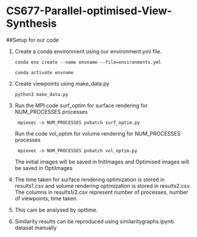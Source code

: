 # CS677-Parallel-optimised-View-Synthesis

##Setup for our code

1. Create a conda environment using our environment.yml file.
   ```
   conda env create --name envname --file=environments.yml 

   conda activate envname 
   ```
2. Create viewpoints using make_data.py
   ```
   python3 make_data.py
   ```

4. Run the MPI code surf_optim for surface rendering for NUM_PROCESSES processes
   ```
    mpiexec -n NUM_PROCESSES pvbatch surf_optim.py
   ```
   Run the code vol_optim for volume rendering for NUM_PROCESSES processes
   ```
    mpiexec -n NUM_PROCESSES pvbatch vol_optim.py
   ```

   The initial images will be saved in InitImages and Optimised images will be saved in OptiImages
   
6. The time taken for surface rendering optimization is stored in results1.csv and volume rendering optimization is stored in results2.csv. The columns in results1/2.csv represent number of processes, number of viewpoints, time taken.
   
7. This cam be analysed by opttime.
   
8. Similarity results can be reproduced using similaritygraphs.ipynb. datasat manually
